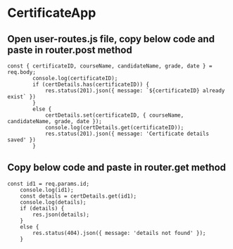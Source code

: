 # CertificateApp


## Open user-routes.js file, copy below code and paste in router.post method

```
const { certificateID, courseName, candidateName, grade, date } = req.body;
        console.log(certificateID);
        if (certDetails.has(certificateID)) {
            res.status(201).json({ message: `${certificateID} already exist` })
        }
        else {
            certDetails.set(certificateID, { courseName, candidateName, grade, date });
            console.log(certDetails.get(certificateID));
            res.status(201).json({ message: 'Certificate details saved' })
        }
```


## Copy below code and paste in router.get method

```
const id1 = req.params.id;
    console.log(id1);
    const details = certDetails.get(id1);
    console.log(details);
    if (details) {
        res.json(details);
    }
    else {
        res.status(404).json({ message: 'details not found' });
    }
```